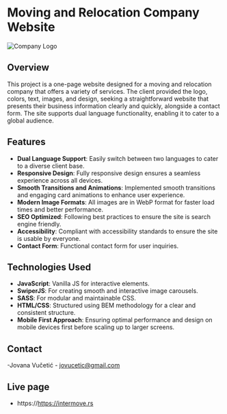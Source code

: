 # Moving and Relocation Company Website

![Company Logo](path/to/logo.png)

## Overview

This project is a one-page website designed for a moving and relocation company that offers a variety of services. The client provided the logo, colors, text, images, and design, seeking a straightforward website that presents their business information clearly and quickly, alongside a contact form. The site supports dual language functionality, enabling it to cater to a global audience.

## Features

- **Dual Language Support**: Easily switch between two languages to cater to a diverse client base.
- **Responsive Design**: Fully responsive design ensures a seamless experience across all devices.
- **Smooth Transitions and Animations**: Implemented smooth transitions and engaging card animations to enhance user experience.
- **Modern Image Formats**: All images are in WebP format for faster load times and better performance.
- **SEO Optimized**: Following best practices to ensure the site is search engine friendly.
- **Accessibility**: Compliant with accessibility standards to ensure the site is usable by everyone.
- **Contact Form**: Functional contact form for user inquiries.

## Technologies Used

- **JavaScript**: Vanilla JS for interactive elements.
- **SwiperJS**: For creating smooth and interactive image carousels.
- **SASS**: For modular and maintainable CSS.
- **HTML/CSS**: Structured using BEM methodology for a clear and consistent structure.
- **Mobile First Approach**: Ensuring optimal performance and design on mobile devices first before scaling up to larger screens.

## Contact
-Jovana Vučetić - jovucetic@gmail.com

## Live page
- https://https://intermove.rs
